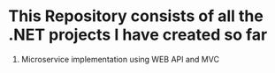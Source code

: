 # This Repository consists of all the .NET projects I have created so far
1. Microservice implementation using WEB API and MVC
